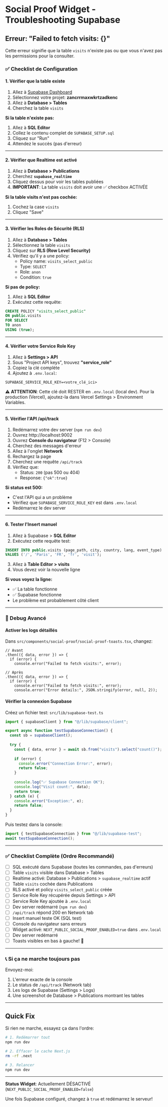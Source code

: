 # Social Proof Widget - Troubleshooting Supabase

## Erreur: "Failed to fetch visits: {}"

Cette erreur signifie que la table `visits` n'existe pas ou que vous n'avez pas les permissions pour la consulter.

### ✅ Checklist de Configuration

#### 1. Vérifier que la table existe

1. Allez à [Supabase Dashboard](https://app.supabase.com)
2. Sélectionnez votre projet: **zancrrmaxwkrtzadkenc**
3. Allez à **Database > Tables**
4. Cherchez la table `visits`

**Si la table n'existe pas:**
1. Allez à **SQL Editor**
2. Collez le contenu complet de `SUPABASE_SETUP.sql`
3. Cliquez sur "Run"
4. Attendez le succès (pas d'erreur)

---

#### 2. Vérifier que Realtime est activé

1. Allez à **Database > Publications**
2. Cherchez **`supabase_realtime`**
3. Cliquez dessus pour voir les tables publiées
4. **IMPORTANT**: La table `visits` doit avoir une ✅ checkbox ACTIVÉE

**Si la table visits n'est pas cochée:**
1. Cochez la case `visits`
2. Cliquez "Save"

---

#### 3. Vérifier les Roles de Sécurité (RLS)

1. Allez à **Database > Tables**
2. Sélectionnez la table `visits`
3. Cliquez sur **RLS (Row Level Security)**
4. Vérifiez qu'il y a une policy:
   - Policy name: `visits_select_public`
   - Type: `SELECT`
   - Role: `anon`
   - Condition: `true`

**Si pas de policy:**
1. Allez à **SQL Editor**
2. Exécutez cette requête:

```sql
CREATE POLICY "visits_select_public"
ON public.visits
FOR SELECT
TO anon
USING (true);
```

---

#### 4. Vérifier votre Service Role Key

1. Allez à **Settings > API**
2. Sous "Project API keys", trouvez **"service_role"**
3. Copiez la clé complète
4. Ajoutez à `.env.local`:

```env
SUPABASE_SERVICE_ROLE_KEY=<votre_clé_ici>
```

⚠️ **ATTENTION**: Cette clé doit RESTER en `.env.local` (local dev). Pour la production (Vercel), ajoutez-la dans Vercel Settings > Environment Variables.

---

#### 5. Vérifier l'API /api/track

1. Redémarrez votre dev server (`npm run dev`)
2. Ouvrez http://localhost:9002
3. Ouvrez **Console du navigateur** (F12 > Console)
4. Cherchez des messages d'erreur
5. Allez à l'onglet **Network**
6. Rechargez la page
7. Cherchez une requête `/api/track`
8. Vérifiez que:
   - Status: `200` (pas 500 ou 404)
   - Response: `{"ok":true}`

**Si status est 500:**
- C'est l'API qui a un problème
- Vérifiez que `SUPABASE_SERVICE_ROLE_KEY` est dans `.env.local`
- Redémarrez le dev server

---

#### 6. Tester l'Insert manuel

1. Allez à Supabase > **SQL Editor**
2. Exécutez cette requête test:

```sql
INSERT INTO public.visits (page_path, city, country, lang, event_type)
VALUES ('/', 'Paris', 'FR', 'fr', 'visit');
```

3. Allez à **Table Editor > visits**
4. Vous devez voir la nouvelle ligne

**Si vous voyez la ligne:**
- ✅ La table fonctionne
- ✅ Supabase fonctionne
- Le problème est probablement côté client

---

### 🔧 Debug Avancé

#### Activer les logs détaillés

Dans `src/components/social-proof/social-proof-toasts.tsx`, changez:

```tsx
// Avant
.then(({ data, error }) => {
  if (error) {
    console.error("Failed to fetch visits:", error);

// Après
.then(({ data, error }) => {
  if (error) {
    console.error("Failed to fetch visits:", error);
    console.error("Error details:", JSON.stringify(error, null, 2));
```

#### Vérifier la connexion Supabase

Créez un fichier test: `src/lib/supabase-test.ts`

```typescript
import { supabaseClient } from "@/lib/supabase/client";

export async function testSupabaseConnection() {
  const sb = supabaseClient();
  
  try {
    const { data, error } = await sb.from("visits").select("count()");
    
    if (error) {
      console.error("Connection Error:", error);
      return false;
    }
    
    console.log("✅ Supabase Connection OK");
    console.log("Visit count:", data);
    return true;
  } catch (e) {
    console.error("Exception:", e);
    return false;
  }
}
```

Puis testez dans la console:

```javascript
import { testSupabaseConnection } from "@/lib/supabase-test";
await testSupabaseConnection();
```

---

### ✅ Checklist Complète (Ordre Recommandé)

- [ ] SQL exécuté dans Supabase (toutes les commandes, pas d'erreurs)
- [ ] Table `visits` visible dans Database > Tables
- [ ] Realtime activé: Database > Publications > `supabase_realtime` actif
- [ ] Table `visits` cochée dans Publications
- [ ] RLS activé et policy `visits_select_public` créée
- [ ] Service Role Key récupérée depuis Settings > API
- [ ] Service Role Key ajoutée à `.env.local`
- [ ] Dev server redémarré (`npm run dev`)
- [ ] `/api/track` répond 200 en Network tab
- [ ] Insert manuel teste OK (SQL test)
- [ ] Console du navigateur sans erreurs
- [ ] Widget activé: `NEXT_PUBLIC_SOCIAL_PROOF_ENABLED=true` dans `.env.local`
- [ ] Dev server redémarré
- [ ] Toasts visibles en bas à gauche! 🎉

---

### 📞 Si ça ne marche toujours pas

Envoyez-moi:
1. L'erreur exacte de la console
2. Le status de `/api/track` (Network tab)
3. Les logs de Supabase (Settings > Logs)
4. Une screenshot de Database > Publications montrant les tables

---

## Quick Fix

Si rien ne marche, essayez ça dans l'ordre:

```bash
# 1. Redémarrer tout
npm run dev

# 2. Effacer le cache Next.js
rm -rf .next

# 3. Relancer
npm run dev
```

---

**Status Widget**: Actuellement DÉSACTIVÉ (`NEXT_PUBLIC_SOCIAL_PROOF_ENABLED=false`)

Une fois Supabase configuré, changez à `true` et redémarrez le serveur!
